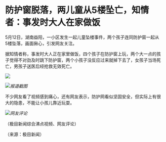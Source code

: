 # 防护窗脱落，两儿童从5楼坠亡，知情者：事发时大人在家做饭

5月12日，湖南益阳，一小区发生一起儿童坠楼事件，两个孩子连同防护窗一起从5楼坠落，画面揪心，引发网友关注。

据知情者称，事发时大人正在家里做饭，四个孩子在防护窗上玩，两个大一点的孩子觉得不对劲及时跳下防护窗，两个小孩子没反应过来就掉下去了，女孩子当场死亡，男孩子送医后经抢救无效死亡。

![](https://inews.gtimg.com/om_bt/OgnMIDt43rskASkfvZsqNFJ8kgAzbleaNcgYP0DG6QP68AA/1000)

![](https://inews.gtimg.com/om_bt/OYbT3ubbV4nzlmkcl_RaitKObqHq2EtBBql2n5UT8vurEAA/1000)_报道截图_

不少网友看了视频感到痛心，还有网友表示，防护网看似坚固安全，但实际上有很大的隐患，不能让小孩儿靠近玩耍。

![](https://inews.gtimg.com/om_bt/O6SsT82YrVt5R32h6-auYEOAbW9ehVTJzXhIII9pAlcOsAA/1000)_网友评论_

（极目新闻综合沸点视频、网友评论）

（来源：极目新闻）

